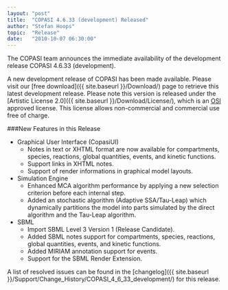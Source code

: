 ```yaml
---
layout: "post"
title:  "COPASI 4.6.33 (development) Released"
author: "Stefan Hoops"
topic:  "Release"
date:   "2010-10-07 06:30:00"
---
```


The COPASI team announces the immediate availability of the
development release COPASI 4.6.33 (development). 

A new development release of COPASI has been made available. Please
visit our [free download]({{ site.baseurl }}/Download/)
page to retrieve this latest development release. Please
note this version is released under the 
[Artistic License 2.0]({{ site.baseurl }}/Download/License/), 
which is an [OSI](http://www.opensource.org/) approved license. This
license allows non-commercial and commercial use free of charge. 

###New Features  in this Release

* Graphical User Interface (CopasiUI)
  * Notes in text or XHTML format are now available for compartments,
    species, reactions, global quantities, events, and kinetic
    functions. 
  * Support links in XHTML notes.
  * Support of render informations in graphical model layouts.
* Simulation Engine
  * Enhanced MCA algorithm performance by applying a new selection
    criterion before each internal step. 
  * Added an stochastic algorithm (Adaptive SSA/Tau-Leap) which
    dynamically partitions the model into parts simulated by the
    direct algorithm and the Tau-Leap algorithm.
* SBML
  * Import SBML Level 3 Version 1 (Release Candidate).
  * Added SBML notes support for compartments, species, reactions,
    global quantities, events, and kinetic functions. 
  * Added MIRIAM annotation support for events.
  * Support for the SBML Render Extension.

A list of resolved issues can be found in the
[changelog]({{ site.baseurl }}/Support/Change_History/COPASI_4_6_33_development/)
for this release. 

